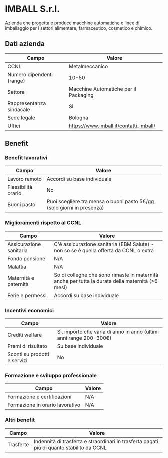 # IMBALL S.r.l.

Azienda che progetta e produce macchine automatiche e linee di imballaggio per i settori alimentare, farmaceutico, cosmetico e chimico.

## Dati azienda

| **Campo**           | **Valore**                       |
| ------------------------- | -------------------------------------- |
| CCNL                      | Metalmeccanico                         |
| Numero dipendenti (range) | 10-50                                  |
| Settore                   | Macchine Automatiche per il Packaging  |
| Rappresentanza sindacale  | Sì                                    |
| Sede legale               | Bologna                                |
| Uffici                    | https://www.imball.it/contatti_imball/ |

## Benefit

### Benefit lavorativi

| **Campo**      | **Valore**                                                        |
| -------------------- | ----------------------------------------------------------------------- |
| Lavoro remoto        | Accordi su base individuale                                             |
| Flessibilità orario | No                                                                      |
| Buoni pasto          | Puoi scegliere tra mensa o buoni pasto 5€/gg (solo giorni in presenza) |

### Miglioramenti rispetto al CCNL

| **Campo**         | **Valore**                                                                                   |
| ----------------------- | -------------------------------------------------------------------------------------------------- |
| Assicurazione sanitaria | C'è assicurazione sanitaria (EBM Salute) - non so se è quella offerta da CCNL o extra            |
| Fondo pensione          | N/A                                                                                                |
| Malattia                | N/A                                                                                                |
| Maternità e paternità | So di colleghe che sono rimaste in maternità anche per tutta la durata della maternità (>6 mesi) |
| Ferie e permessi        | Accordi su base individuale                                                                        |

### Incentivi economici

| **Campo**              | **Valore**                                                     |
| ---------------------------- | -------------------------------------------------------------------- |
| Crediti welfare              | Sì, importo che varia di anno in anno (ultimi anni range 200-300€) |
| Premi di risultato           | Su base individuale                                                  |
| Sconti su prodotti e servizi | No                                                                   |

### Formazione e sviluppo professionale

| **Campo**                 | **Valore** |
| ------------------------------- | ---------------- |
| Formazione e certificazioni     | N/A              |
| Formazione in orario lavorativo | N/A              |

### Altri benefit

| **Campo** | **Valore**                                                                            |
| --------------- | ------------------------------------------------------------------------------------------- |
| Trasferte       | Indennità di trasferta e straordinari in trasferta pagati più di quanto stabilito da CCNL |
